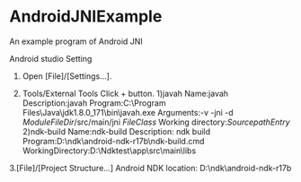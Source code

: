 # AndroidJNIExample
An example program of Android JNI

Android studio Setting
1. Open [File]/[Settings...].

2. Tools/External Tools Click + button.
   1)javah
     Name:javah 
     Description:javah
     Program:C:\Program Files\Java\jdk1.8.0_171\bin\javah.exe
     Arguments:-v -jni -d $ModuleFileDir$/src/main/jni $FileClass$
     Working directory:$SourcepathEntry$
   2)ndk-build
     Name:ndk-build
     Description: ndk build
     Program:D:\ndk\android-ndk-r17b\ndk-build.cmd
     WorkingDirectory:D:\Ndktest\app\src\main\libs

3.[File]/[Project Structure...]
  Android NDK location:  D:\ndk\android-ndk-r17b
